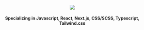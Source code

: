 <div align="center">
  <img src="https://capsule-render.vercel.app/api?type=venom&color=auto&height=300&section=header&text=I%20Am%20Alexandra!%20A%20Frontend%20Developer&fontSize=30" />
  <h4 align="center">Specializing in Javascript, React, Next.js, CSS/SCSS, Typescript, Tailwind.css</h4>
</div>
